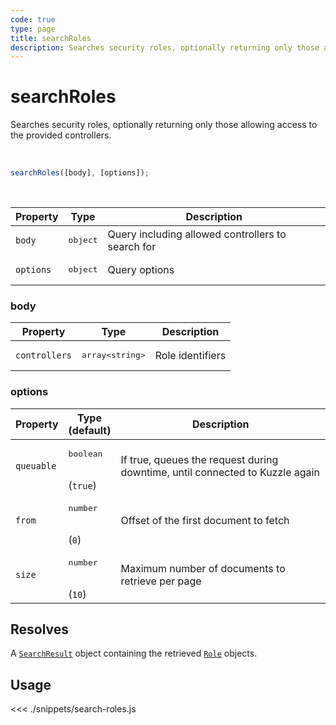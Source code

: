 ```yaml
---
code: true
type: page
title: searchRoles
description: Searches security roles, optionally returning only those allowing access to the provided controllers.
---
```


# searchRoles

Searches security roles, optionally returning only those allowing access to the provided controllers.

<br />

```js
searchRoles([body], [options]);
```

<br />

| Property | Type | Description |
|--- |--- |--- |
| `body` | <pre>object</pre> | Query including allowed controllers to search for |
| `options` | <pre>object</pre> | Query options |

### body

| Property | Type | Description |
| --- | --- | --- |
| `controllers` | <pre>array&lt;string&gt;</pre> | Role identifiers |

### options

| Property   | Type<br/>(default)              | Description                                                                                                                                                                                                       |
| ---------- | ------------------------------- | ----------------------------------------------------------------------------------------------------------------------------------------------------------------------------------------------------------------- |
| `queuable` | <pre>boolean</pre><br/>(`true`) | If true, queues the request during downtime, until connected to Kuzzle again                                                                                                                                      |
| `from`     | <pre>number</pre><br/>(`0`)     | Offset of the first document to fetch                                                                                                                                                                             |
| `size`     | <pre>number</pre><br/>(`10`)    | Maximum number of documents to retrieve per page                                                                                                                                                                  |

## Resolves

A [`SearchResult`](sdk/js/7/core-classes/search-result) object containing the retrieved [`Role`](/sdk/js/7/core-classes/role) objects.

## Usage

<<< ./snippets/search-roles.js
